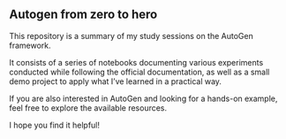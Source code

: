 ## Autogen from zero to hero

This repository is a summary of my study sessions on the AutoGen framework.

It consists of a series of notebooks documenting various experiments conducted while following the official documentation, as well as a small demo project to apply what I’ve learned in a practical way.

If you are also interested in AutoGen and looking for a hands-on example, feel free to explore the available resources.

I hope you find it helpful!